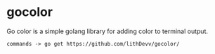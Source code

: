 # gocolor
Go color is a simple golang library for adding color to terminal output.

`commands -> go get https://github.com/lithDevv/gocolor/`
